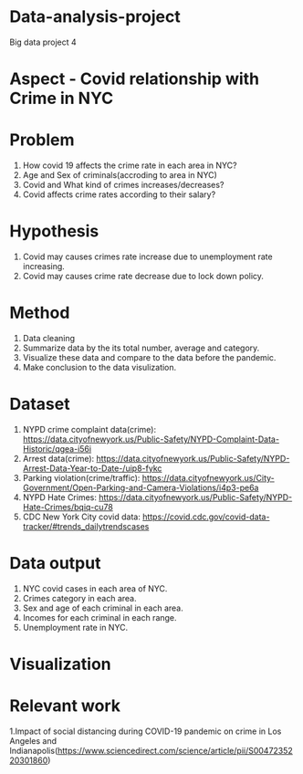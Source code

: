 # Data-analysis-project
Big data project 4

# Aspect - Covid relationship with Crime in NYC

# Problem

1. How covid 19 affects the crime rate in each area in NYC?
2. Age and Sex of criminals(accroding to area in NYC)
3. Covid and What kind of crimes increases/decreases?
4. Covid affects crime rates according to their salary?

# Hypothesis

1. Covid may causes crimes rate increase due to unemployment rate increasing.
2. Covid may causes crime rate decrease due to lock down policy.

# Method

1. Data cleaning
2. Summarize data by the its total number, average and category.
3. Visualize these data and compare to the data before the pandemic.
4. Make conclusion to the data visulization.

# Dataset

1. NYPD crime complaint data(crime):
https://data.cityofnewyork.us/Public-Safety/NYPD-Complaint-Data-Historic/qgea-i56i
2. Arrest data(crime):
https://data.cityofnewyork.us/Public-Safety/NYPD-Arrest-Data-Year-to-Date-/uip8-fykc
3. Parking violation(crime/traffic):
https://data.cityofnewyork.us/City-Government/Open-Parking-and-Camera-Violations/i4p3-pe6a
4. NYPD Hate Crimes:
https://data.cityofnewyork.us/Public-Safety/NYPD-Hate-Crimes/bqiq-cu78
5. CDC New York City covid data:
https://covid.cdc.gov/covid-data-tracker/#trends_dailytrendscases

# Data output

1. NYC covid cases in each area of NYC.
2. Crimes category in each area.
3. Sex and age of each criminal in each area.
4. Incomes for each criminal in each range.
5. Unemployment rate in NYC.

# Visualization


# Relevant work

1.Impact of social distancing during COVID-19 pandemic on crime in Los Angeles and Indianapolis(https://www.sciencedirect.com/science/article/pii/S0047235220301860)
